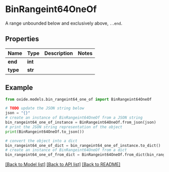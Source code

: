 # BinRangeint64OneOf

A range unbounded below and exclusively above, `..end`.

## Properties

Name | Type | Description | Notes
------------ | ------------- | ------------- | -------------
**end** | **int** |  | 
**type** | **str** |  | 

## Example

```python
from oxide.models.bin_rangeint64_one_of import BinRangeint64OneOf

# TODO update the JSON string below
json = "{}"
# create an instance of BinRangeint64OneOf from a JSON string
bin_rangeint64_one_of_instance = BinRangeint64OneOf.from_json(json)
# print the JSON string representation of the object
print(BinRangeint64OneOf.to_json())

# convert the object into a dict
bin_rangeint64_one_of_dict = bin_rangeint64_one_of_instance.to_dict()
# create an instance of BinRangeint64OneOf from a dict
bin_rangeint64_one_of_from_dict = BinRangeint64OneOf.from_dict(bin_rangeint64_one_of_dict)
```
[[Back to Model list]](../README.md#documentation-for-models) [[Back to API list]](../README.md#documentation-for-api-endpoints) [[Back to README]](../README.md)


